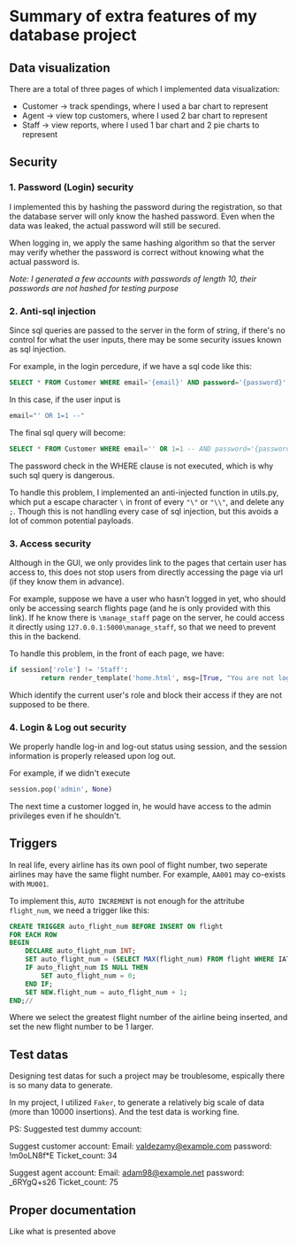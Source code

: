 # Summary of extra features of my database project

## Data visualization

There are a total of three pages of which I implemented data visualization:

- Customer -> track spendings, where I used a bar chart to represent
- Agent -> view top customers, where I used 2 bar chart to represent
- Staff -> view reports, where I used 1 bar chart and 2 pie charts to represent

## Security

### 1. Password (Login) security

I implemented this by hashing the password during the registration, so that the database server will only know the hashed password. Even when the data was leaked, the actual password will still be secured.

When logging in, we apply the same hashing algorithm so that the server may verify whether the password is correct without knowing what the actual password is.

*Note: I generated a few accounts with passwords of length 10, their passwords are not hashed for testing purpose*

### 2. Anti-sql injection

Since sql queries are passed to the server in the form of string, if there's no control for what the user inputs, there may be some security issues known as sql injection.

For example, in the login percedure, if we have a sql code like this:

```sql
SELECT * FROM Customer WHERE email='{email}' AND password='{password}'
```

In this case, if the user input is 

```python
email="' OR 1=1 --"
```
The final sql query will become:
```sql
SELECT * FROM Customer WHERE email='' OR 1=1 -- AND password='{password}'
```
The password check in the WHERE clause is not executed, which is why such sql query is dangerous.

To handle this problem, I implemented an anti-injected function in utils.py, which put a escape character `\` in front of every `"\"` or `"\\"`, and delete any `;`. Though this is not handling every case of sql injection, but this avoids a lot of common potential payloads.

### 3. Access security

Although in the GUI, we only provides link to the pages that certain user has access to, this does not stop users from directly accessing the page via url (if they know them in advance).

For example, suppose we have a user who hasn't logged in yet, who should only be accessing search flights page (and he is only provided with this link). If he know there is `\manage_staff` page on the server, he could access it directly using `127.0.0.1:5000\manage_staff`, so that we need to prevent this in the backend. 

To handle this problem, in the front of each page, we have:

```python
if session['role'] != 'Staff':
        return render_template('home.html', msg=[True, "You are not logged in as a staff"])
```

Which identify the current user's role and block their access if they are not supposed to be there.

### 4. Login & Log out security

We properly handle log-in and log-out status using session, and the session information is properly released upon log out.

For example, if we didn't execute 

```python 
session.pop('admin', None)
```

The next time a customer logged in, he would have access to the admin privileges even if he shouldn't.

## Triggers

In real life, every airline has its own pool of flight number, two seperate airlines may have the same flight number. For example, `AA001` may co-exists with `MU001`.

To implement this, `AUTO INCREMENT` is not enough for the attritube `flight_num`, we need a trigger like this:

```sql
CREATE TRIGGER auto_flight_num BEFORE INSERT ON flight
FOR EACH ROW
BEGIN
    DECLARE auto_flight_num INT;
    SET auto_flight_num = (SELECT MAX(flight_num) FROM flight WHERE IATA_code = NEW.IATA_code);
    IF auto_flight_num IS NULL THEN
        SET auto_flight_num = 0;
    END IF;
    SET NEW.flight_num = auto_flight_num + 1;
END;//
```

Where we select the greatest flight number of the airline being inserted, and set the new flight number to be 1 larger.

## Test datas

Designing test datas for such a project may be troublesome, espically there is so many data to generate. 

In my project, I utilized `Faker`, to generate a relatively big scale of data (more than 10000 insertions). And the test data is working fine.

PS: Suggested test dummy account:

Suggest customer account:
Email: valdezamy@example.com
password: !m0oLN8f*E
Ticket_count: 34


Suggest agent account:
Email: adam98@example.net
password: _6RYgQ+s26
Ticket_count: 75

## Proper documentation

Like what is presented above
